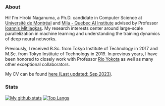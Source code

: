 ### About

Hi! I'm Hiroki Naganuma, a Ph.D. candidate in Computer Science at [Université de Montréal](https://www.umontreal.ca/) and [Mila - Quebec AI Institute](https://mila.quebec/en/) advised by Professor [Ioannis Mitliagkas](http://mitliagkas.github.io/). My research interests center around large-scale parallelization in machine learning and understanding the training dynamics of deep neural networks.

Previously, I received B.Sc. from Tokyo Institute of Technology in 2017 and M.Sc. from Tokyo Institute of Technology in 2019. In previous years, I have been honored to closely work with Professor [Rio Yokota](https://www.rio.gsic.titech.ac.jp/en/member/yokota.html) as well as many other exceptional collaborators.

My CV can be found [here (Last updated: Sep 2023)](https://hiroki11x.github.io/files/CV_HirokiNAGANUMA.pdf).

### Stats

[![My github stats](https://github-readme-stats.vercel.app/api?username=hiroki11x&count_private=true)](https://github.com/anuraghazra/github-readme-stats) [![Top Langs](https://github-readme-stats.vercel.app/api/top-langs/?username=hiroki11x&hide=javascript,html,css,jupyter%20notebook)](https://github.com/anuraghazra/github-readme-stats)


<!--
**Hiroki11x/Hiroki11x** is a ✨ _special_ ✨ repository because its `README.md` (this file) appears on your GitHub profile.

Here are some ideas to get you started:

- 🔭 I’m currently working on ...
- 🌱 I’m currently learning ...
- 👯 I’m looking to collaborate on ...
- 🤔 I’m looking for help with ...
- 💬 Ask me about ...
- 📫 How to reach me: ...
- 😄 Pronouns: ...
- ⚡ Fun fact: ...
-->
